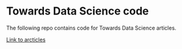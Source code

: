 # Towards Data Science code

The following repo contains code for Towards Data Science articles.

[Link to arcticles](https://medium.com/@eduardo.coronado92)
